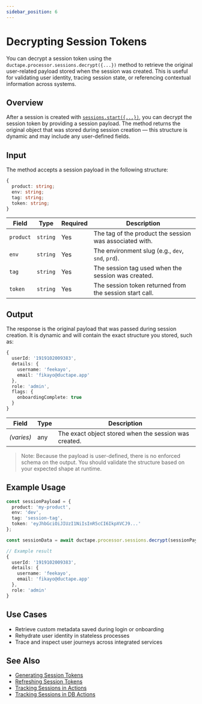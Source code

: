 ```yaml
---
sidebar_position: 6
---
```


# Decrypting Session Tokens

You can decrypt a session token using the `ductape.processor.sessions.decrypt({...})` method to retrieve the original user-related payload stored when the session was created. This is useful for validating user identity, tracing session state, or referencing contextual information across systems.

## Overview

After a session is created with [`sessions.start({...})`](../sessions/#how-to-generate-a-session-token), you can decrypt the session token by providing a session payload. The method returns the original object that was stored during session creation — this structure is dynamic and may include any user-defined fields.

## Input

The method accepts a session payload in the following structure:

```typescript
{
  product: string;
  env: string;
  tag: string;
  token: string;
}
```

| Field     | Type     | Required | Description                                             |
| --------- | -------- | -------- | ------------------------------------------------------- |
| `product` | `string` | Yes      | The tag of the product the session was associated with. |
| `env`     | `string` | Yes      | The environment slug (e.g., `dev`, `snd`, `prd`).       |
| `tag`     | `string` | Yes      | The session tag used when the session was created.      |
| `token`   | `string` | Yes      | The session token returned from the session start call. |

## Output

The response is the original payload that was passed during session creation. It is dynamic and will contain the exact structure you stored, such as:

```typescript
{
  userId: '1919102009383',
  details: {
    username: 'feekayo',
    email: 'fikayo@ductape.app'
  },
  role: 'admin',
  flags: {
    onboardingComplete: true
  }
}
```

| Field      | Type  | Description                                           |
| ---------- | ----- | ----------------------------------------------------- |
| *(varies)* | any   | The exact object stored when the session was created. |

> Note: Because the payload is user-defined, there is no enforced schema on the output. You should validate the structure based on your expected shape at runtime.

## Example Usage

```typescript
const sessionPayload = {
  product: 'my-product',
  env: 'dev',
  tag: 'session-tag',
  token: 'eyJhbGciOiJIUzI1NiIsInR5cCI6IkpXVCJ9...'
};

const sessionData = await ductape.processor.sessions.decrypt(sessionPayload);

// Example result
{
  userId: '1919102009383',
  details: {
    username: 'feekayo',
    email: 'fikayo@ductape.app'
  },
  role: 'admin'
}
```

## Use Cases

- Retrieve custom metadata saved during login or onboarding
- Rehydrate user identity in stateless processes
- Trace and inspect user journeys across integrated services

## See Also
- [Generating Session Tokens](./sessions.md)
- [Refreshing Session Tokens](./refreshing.md)
- [Tracking Sessions in Actions](actions/run-actions#isession-schema)
- [Tracking Sessions in DB Actions](../database-actions/db-actions.md#isession-schema)